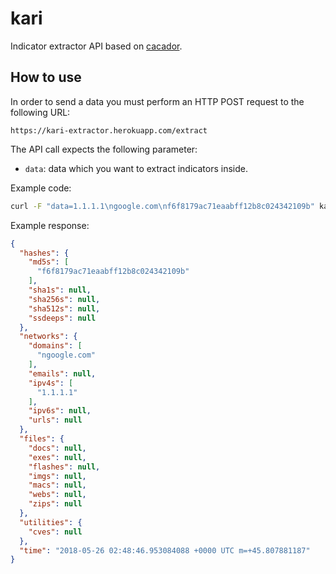 # kari

Indicator extractor API based on [cacador](https://github.com/sroberts/cacador).

## How to use

In order to send a data you must perform an HTTP POST request to the following URL:

`https://kari-extractor.herokuapp.com/extract`

The API call expects the following parameter:

- `data`: data which you want to extract indicators inside.

Example code:

```sh
curl -F "data=1.1.1.1\ngoogle.com\nf6f8179ac71eaabff12b8c024342109b" kari-extractor.herokuapp.com/extract
```

Example response:

```json
{
  "hashes": {
    "md5s": [
      "f6f8179ac71eaabff12b8c024342109b"
    ],
    "sha1s": null,
    "sha256s": null,
    "sha512s": null,
    "ssdeeps": null
  },
  "networks": {
    "domains": [
      "ngoogle.com"
    ],
    "emails": null,
    "ipv4s": [
      "1.1.1.1"
    ],
    "ipv6s": null,
    "urls": null
  },
  "files": {
    "docs": null,
    "exes": null,
    "flashes": null,
    "imgs": null,
    "macs": null,
    "webs": null,
    "zips": null
  },
  "utilities": {
    "cves": null
  },
  "time": "2018-05-26 02:48:46.953084088 +0000 UTC m=+45.807881187"
}
```
